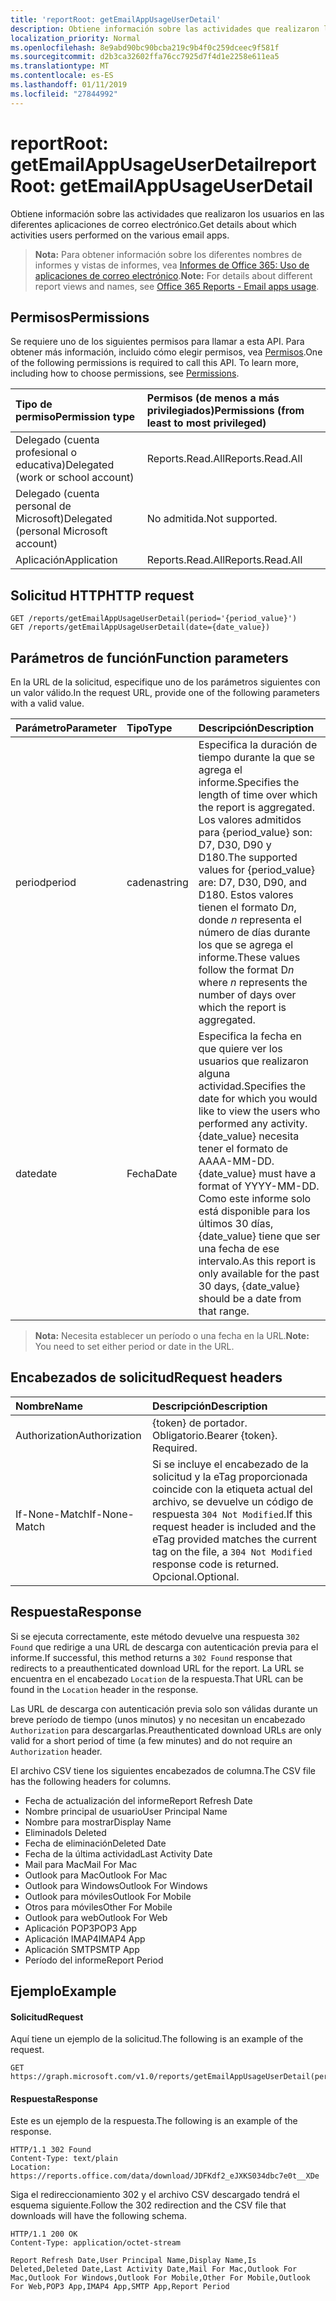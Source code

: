 ```yaml
---
title: 'reportRoot: getEmailAppUsageUserDetail'
description: Obtiene información sobre las actividades que realizaron los usuarios en las diferentes aplicaciones de correo electrónico.
localization_priority: Normal
ms.openlocfilehash: 8e9abd90bc90bcba219c9b4f0c259dceec9f581f
ms.sourcegitcommit: d2b3ca32602ffa76cc7925d7f4d1e2258e611ea5
ms.translationtype: MT
ms.contentlocale: es-ES
ms.lasthandoff: 01/11/2019
ms.locfileid: "27844992"
---
```

# <a name="reportroot-getemailappusageuserdetail"></a><span data-ttu-id="dc4bd-103">reportRoot: getEmailAppUsageUserDetail</span><span class="sxs-lookup"><span data-stu-id="dc4bd-103">reportRoot: getEmailAppUsageUserDetail</span></span>

<span data-ttu-id="dc4bd-104">Obtiene información sobre las actividades que realizaron los usuarios en las diferentes aplicaciones de correo electrónico.</span><span class="sxs-lookup"><span data-stu-id="dc4bd-104">Get details about which activities users performed on the various email apps.</span></span>

> <span data-ttu-id="dc4bd-105">**Nota:** Para obtener información sobre los diferentes nombres de informes y vistas de informes, vea [Informes de Office 365: Uso de aplicaciones de correo electrónico](https://support.office.com/client/Email-apps-usage-c2ce12a2-934f-4dd4-ba65-49b02be4703d).</span><span class="sxs-lookup"><span data-stu-id="dc4bd-105">**Note:** For details about different report views and names, see [Office 365 Reports - Email apps usage](https://support.office.com/client/Email-apps-usage-c2ce12a2-934f-4dd4-ba65-49b02be4703d).</span></span>

## <a name="permissions"></a><span data-ttu-id="dc4bd-106">Permisos</span><span class="sxs-lookup"><span data-stu-id="dc4bd-106">Permissions</span></span>

<span data-ttu-id="dc4bd-p101">Se requiere uno de los siguientes permisos para llamar a esta API. Para obtener más información, incluido cómo elegir permisos, vea [Permisos](/graph/permissions-reference).</span><span class="sxs-lookup"><span data-stu-id="dc4bd-p101">One of the following permissions is required to call this API. To learn more, including how to choose permissions, see [Permissions](/graph/permissions-reference).</span></span>

| <span data-ttu-id="dc4bd-109">Tipo de permiso</span><span class="sxs-lookup"><span data-stu-id="dc4bd-109">Permission type</span></span>                        | <span data-ttu-id="dc4bd-110">Permisos (de menos a más privilegiados)</span><span class="sxs-lookup"><span data-stu-id="dc4bd-110">Permissions (from least to most privileged)</span></span> |
| :------------------------------------- | :--------------------------------------- |
| <span data-ttu-id="dc4bd-111">Delegado (cuenta profesional o educativa)</span><span class="sxs-lookup"><span data-stu-id="dc4bd-111">Delegated (work or school account)</span></span>     | <span data-ttu-id="dc4bd-112">Reports.Read.All</span><span class="sxs-lookup"><span data-stu-id="dc4bd-112">Reports.Read.All</span></span>                         |
| <span data-ttu-id="dc4bd-113">Delegado (cuenta personal de Microsoft)</span><span class="sxs-lookup"><span data-stu-id="dc4bd-113">Delegated (personal Microsoft account)</span></span> | <span data-ttu-id="dc4bd-114">No admitida.</span><span class="sxs-lookup"><span data-stu-id="dc4bd-114">Not supported.</span></span>                           |
| <span data-ttu-id="dc4bd-115">Aplicación</span><span class="sxs-lookup"><span data-stu-id="dc4bd-115">Application</span></span>                            | <span data-ttu-id="dc4bd-116">Reports.Read.All</span><span class="sxs-lookup"><span data-stu-id="dc4bd-116">Reports.Read.All</span></span>                         |

## <a name="http-request"></a><span data-ttu-id="dc4bd-117">Solicitud HTTP</span><span class="sxs-lookup"><span data-stu-id="dc4bd-117">HTTP request</span></span>

<!-- { "blockType": "samples" } --> 

```http
GET /reports/getEmailAppUsageUserDetail(period='{period_value}')
GET /reports/getEmailAppUsageUserDetail(date={date_value})
```

## <a name="function-parameters"></a><span data-ttu-id="dc4bd-118">Parámetros de función</span><span class="sxs-lookup"><span data-stu-id="dc4bd-118">Function parameters</span></span>

<span data-ttu-id="dc4bd-119">En la URL de la solicitud, especifique uno de los parámetros siguientes con un valor válido.</span><span class="sxs-lookup"><span data-stu-id="dc4bd-119">In the request URL, provide one of the following parameters with a valid value.</span></span>

| <span data-ttu-id="dc4bd-120">Parámetro</span><span class="sxs-lookup"><span data-stu-id="dc4bd-120">Parameter</span></span> | <span data-ttu-id="dc4bd-121">Tipo</span><span class="sxs-lookup"><span data-stu-id="dc4bd-121">Type</span></span>   | <span data-ttu-id="dc4bd-122">Descripción</span><span class="sxs-lookup"><span data-stu-id="dc4bd-122">Description</span></span>                              |
| :-------- | :----- | :--------------------------------------- |
| <span data-ttu-id="dc4bd-123">period</span><span class="sxs-lookup"><span data-stu-id="dc4bd-123">period</span></span>    | <span data-ttu-id="dc4bd-124">cadena</span><span class="sxs-lookup"><span data-stu-id="dc4bd-124">string</span></span> | <span data-ttu-id="dc4bd-125">Especifica la duración de tiempo durante la que se agrega el informe.</span><span class="sxs-lookup"><span data-stu-id="dc4bd-125">Specifies the length of time over which the report is aggregated.</span></span> <span data-ttu-id="dc4bd-126">Los valores admitidos para {period_value} son: D7, D30, D90 y D180.</span><span class="sxs-lookup"><span data-stu-id="dc4bd-126">The supported values for {period_value} are: D7, D30, D90, and D180.</span></span> <span data-ttu-id="dc4bd-127">Estos valores tienen el formato D*n*, donde *n* representa el número de días durante los que se agrega el informe.</span><span class="sxs-lookup"><span data-stu-id="dc4bd-127">These values follow the format D*n* where *n* represents the number of days over which the report is aggregated.</span></span> |
| <span data-ttu-id="dc4bd-128">date</span><span class="sxs-lookup"><span data-stu-id="dc4bd-128">date</span></span>      | <span data-ttu-id="dc4bd-129">Fecha</span><span class="sxs-lookup"><span data-stu-id="dc4bd-129">Date</span></span>   | <span data-ttu-id="dc4bd-130">Especifica la fecha en que quiere ver los usuarios que realizaron alguna actividad.</span><span class="sxs-lookup"><span data-stu-id="dc4bd-130">Specifies the date for which you would like to view the users who performed any activity.</span></span> <span data-ttu-id="dc4bd-131">{date_value} necesita tener el formato de AAAA-MM-DD.</span><span class="sxs-lookup"><span data-stu-id="dc4bd-131">{date_value} must have a format of YYYY-MM-DD.</span></span> <span data-ttu-id="dc4bd-132">Como este informe solo está disponible para los últimos 30 días, {date_value} tiene que ser una fecha de ese intervalo.</span><span class="sxs-lookup"><span data-stu-id="dc4bd-132">As this report is only available for the past 30 days, {date_value} should be a date from that range.</span></span> |

> <span data-ttu-id="dc4bd-133">**Nota:** Necesita establecer un período o una fecha en la URL.</span><span class="sxs-lookup"><span data-stu-id="dc4bd-133">**Note:** You need to set either period or date in the URL.</span></span>

## <a name="request-headers"></a><span data-ttu-id="dc4bd-134">Encabezados de solicitud</span><span class="sxs-lookup"><span data-stu-id="dc4bd-134">Request headers</span></span>

| <span data-ttu-id="dc4bd-135">Nombre</span><span class="sxs-lookup"><span data-stu-id="dc4bd-135">Name</span></span>          | <span data-ttu-id="dc4bd-136">Descripción</span><span class="sxs-lookup"><span data-stu-id="dc4bd-136">Description</span></span>                              |
| :------------ | :--------------------------------------- |
| <span data-ttu-id="dc4bd-137">Authorization</span><span class="sxs-lookup"><span data-stu-id="dc4bd-137">Authorization</span></span> | <span data-ttu-id="dc4bd-p104">{token} de portador. Obligatorio.</span><span class="sxs-lookup"><span data-stu-id="dc4bd-p104">Bearer {token}. Required.</span></span>                |
| <span data-ttu-id="dc4bd-140">If-None-Match</span><span class="sxs-lookup"><span data-stu-id="dc4bd-140">If-None-Match</span></span> | <span data-ttu-id="dc4bd-141">Si se incluye el encabezado de la solicitud y la eTag proporcionada coincide con la etiqueta actual del archivo, se devuelve un código de respuesta `304 Not Modified`.</span><span class="sxs-lookup"><span data-stu-id="dc4bd-141">If this request header is included and the eTag provided matches the current tag on the file, a `304 Not Modified` response code is returned.</span></span> <span data-ttu-id="dc4bd-142">Opcional.</span><span class="sxs-lookup"><span data-stu-id="dc4bd-142">Optional.</span></span> |

## <a name="response"></a><span data-ttu-id="dc4bd-143">Respuesta</span><span class="sxs-lookup"><span data-stu-id="dc4bd-143">Response</span></span>

<span data-ttu-id="dc4bd-144">Si se ejecuta correctamente, este método devuelve una respuesta `302 Found` que redirige a una URL de descarga con autenticación previa para el informe.</span><span class="sxs-lookup"><span data-stu-id="dc4bd-144">If successful, this method returns a `302 Found` response that redirects to a preauthenticated download URL for the report.</span></span> <span data-ttu-id="dc4bd-145">La URL se encuentra en el encabezado `Location` de la respuesta.</span><span class="sxs-lookup"><span data-stu-id="dc4bd-145">That URL can be found in the `Location` header in the response.</span></span>

<span data-ttu-id="dc4bd-146">Las URL de descarga con autenticación previa solo son válidas durante un breve período de tiempo (unos minutos) y no necesitan un encabezado `Authorization` para descargarlas.</span><span class="sxs-lookup"><span data-stu-id="dc4bd-146">Preauthenticated download URLs are only valid for a short period of time (a few minutes) and do not require an `Authorization` header.</span></span>

<span data-ttu-id="dc4bd-147">El archivo CSV tiene los siguientes encabezados de columna.</span><span class="sxs-lookup"><span data-stu-id="dc4bd-147">The CSV file has the following headers for columns.</span></span>

- <span data-ttu-id="dc4bd-148">Fecha de actualización del informe</span><span class="sxs-lookup"><span data-stu-id="dc4bd-148">Report Refresh Date</span></span>
- <span data-ttu-id="dc4bd-149">Nombre principal de usuario</span><span class="sxs-lookup"><span data-stu-id="dc4bd-149">User Principal Name</span></span>
- <span data-ttu-id="dc4bd-150">Nombre para mostrar</span><span class="sxs-lookup"><span data-stu-id="dc4bd-150">Display Name</span></span>
- <span data-ttu-id="dc4bd-151">Eliminado</span><span class="sxs-lookup"><span data-stu-id="dc4bd-151">Is Deleted</span></span>
- <span data-ttu-id="dc4bd-152">Fecha de eliminación</span><span class="sxs-lookup"><span data-stu-id="dc4bd-152">Deleted Date</span></span>
- <span data-ttu-id="dc4bd-153">Fecha de la última actividad</span><span class="sxs-lookup"><span data-stu-id="dc4bd-153">Last Activity Date</span></span>
- <span data-ttu-id="dc4bd-154">Mail para Mac</span><span class="sxs-lookup"><span data-stu-id="dc4bd-154">Mail For Mac</span></span>
- <span data-ttu-id="dc4bd-155">Outlook para Mac</span><span class="sxs-lookup"><span data-stu-id="dc4bd-155">Outlook For Mac</span></span>
- <span data-ttu-id="dc4bd-156">Outlook para Windows</span><span class="sxs-lookup"><span data-stu-id="dc4bd-156">Outlook For Windows</span></span>
- <span data-ttu-id="dc4bd-157">Outlook para móviles</span><span class="sxs-lookup"><span data-stu-id="dc4bd-157">Outlook For Mobile</span></span>
- <span data-ttu-id="dc4bd-158">Otros para móviles</span><span class="sxs-lookup"><span data-stu-id="dc4bd-158">Other For Mobile</span></span>
- <span data-ttu-id="dc4bd-159">Outlook para web</span><span class="sxs-lookup"><span data-stu-id="dc4bd-159">Outlook For Web</span></span>
- <span data-ttu-id="dc4bd-160">Aplicación POP3</span><span class="sxs-lookup"><span data-stu-id="dc4bd-160">POP3 App</span></span>
- <span data-ttu-id="dc4bd-161">Aplicación IMAP4</span><span class="sxs-lookup"><span data-stu-id="dc4bd-161">IMAP4 App</span></span>
- <span data-ttu-id="dc4bd-162">Aplicación SMTP</span><span class="sxs-lookup"><span data-stu-id="dc4bd-162">SMTP App</span></span>
- <span data-ttu-id="dc4bd-163">Período del informe</span><span class="sxs-lookup"><span data-stu-id="dc4bd-163">Report Period</span></span>

## <a name="example"></a><span data-ttu-id="dc4bd-164">Ejemplo</span><span class="sxs-lookup"><span data-stu-id="dc4bd-164">Example</span></span>

#### <a name="request"></a><span data-ttu-id="dc4bd-165">Solicitud</span><span class="sxs-lookup"><span data-stu-id="dc4bd-165">Request</span></span>

<span data-ttu-id="dc4bd-166">Aquí tiene un ejemplo de la solicitud.</span><span class="sxs-lookup"><span data-stu-id="dc4bd-166">The following is an example of the request.</span></span>

<!--{
  "blockType": "request",
  "isComposable": true,
  "name": "reportroot_getemailappusageuserdetail"
}-->

```http
GET https://graph.microsoft.com/v1.0/reports/getEmailAppUsageUserDetail(period='D7')
```

#### <a name="response"></a><span data-ttu-id="dc4bd-167">Respuesta</span><span class="sxs-lookup"><span data-stu-id="dc4bd-167">Response</span></span>

<span data-ttu-id="dc4bd-168">Este es un ejemplo de la respuesta.</span><span class="sxs-lookup"><span data-stu-id="dc4bd-168">The following is an example of the response.</span></span>

<!-- {
  "blockType": "response",
  "truncated": true,
  "@odata.type": "microsoft.graph.report"
} -->

```http
HTTP/1.1 302 Found
Content-Type: text/plain
Location: https://reports.office.com/data/download/JDFKdf2_eJXKS034dbc7e0t__XDe
```

<span data-ttu-id="dc4bd-169">Siga el redireccionamiento 302 y el archivo CSV descargado tendrá el esquema siguiente.</span><span class="sxs-lookup"><span data-stu-id="dc4bd-169">Follow the 302 redirection and the CSV file that downloads will have the following schema.</span></span>

<!-- { "blockType": "ignored" } --> 

```http
HTTP/1.1 200 OK
Content-Type: application/octet-stream

Report Refresh Date,User Principal Name,Display Name,Is Deleted,Deleted Date,Last Activity Date,Mail For Mac,Outlook For Mac,Outlook For Windows,Outlook For Mobile,Other For Mobile,Outlook For Web,POP3 App,IMAP4 App,SMTP App,Report Period
```
